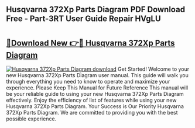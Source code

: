 ## Husqvarna 372Xp Parts Diagram PDF Download Free - Part-3RT User Guide Repair HVgLU

# <h2><a href="http://dfjdsb.blite.top/?on=Husqvarna+372Xp+Parts+Diagram">🔗Download New 👉🔴 Husqvarna 372Xp Parts Diagram</a></h2>

[![Husqvarna 372Xp Parts Diagram download](https://i.imgur.com/lujVjoI.png)](http://dfjdsb.blite.top/?on=Husqvarna+372Xp+Parts+Diagram)
Get Started! Welcome to your new Husqvarna 372Xp Parts Diagram user manual. This guide will walk you through everything you need to know to operate and maximize your experience. Please Keep This Manual for Future Reference This manual will be your reliable guide to using your new Husqvarna 372Xp Parts Diagram effectively. Enjoy the efficiency of list of features while using your new Husqvarna 372Xp Parts Diagram. Your Success is Our Priority Husqvarna 372Xp Parts Diagram. We are committed to providing you with the best possible experience.
